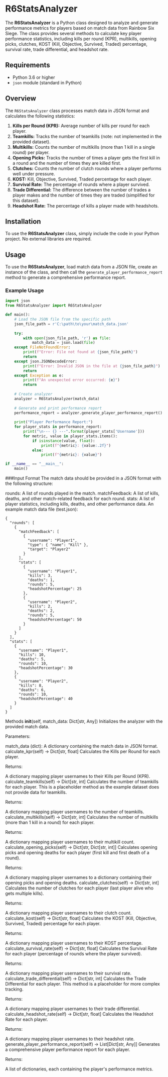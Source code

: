 # R6StatsAnalyzer

The **R6StatsAnalyzer** is a Python class designed to analyze and generate performance metrics for players based on match data from Rainbow Six Siege. The class provides several methods to calculate key player performance statistics, including kills per round (KPR), multikills, opening picks, clutches, KOST (Kill, Objective, Survived, Traded) percentage, survival rate, trade differential, and headshot rate.

## Requirements

- Python 3.6 or higher
- `json` module (standard in Python)

## Overview

The `R6StatsAnalyzer` class processes match data in JSON format and calculates the following statistics:

1. **Kills per Round (KPR):** Average number of kills per round for each player.
2. **Teamkills:** Tracks the number of teamkills (note: not implemented in the provided dataset).
3. **Multikills:** Counts the number of multikills (more than 1 kill in a single round) per player.
4. **Opening Picks:** Tracks the number of times a player gets the first kill in a round and the number of times they are killed first.
5. **Clutches:** Counts the number of clutch rounds where a player performs well under pressure.
6. **KOST:** Kill, Objective, Survived, Traded percentage for each player.
7. **Survival Rate:** The percentage of rounds where a player survived.
8. **Trade Differential:** The difference between the number of trades a player makes and the number of times they are traded (simplified for this dataset).
9. **Headshot Rate:** The percentage of kills a player made with headshots.

## Installation

To use the **R6StatsAnalyzer** class, simply include the code in your Python project. No external libraries are required.

## Usage

To use the **R6StatsAnalyzer**, load match data from a JSON file, create an instance of the class, and then call the `generate_player_performance_report` method to generate a comprehensive performance report.

### Example Usage

```python
import json
from R6StatsAnalyzer import R6StatsAnalyzer

def main():
    # Load the JSON file from the specific path
    json_file_path = r'C:\path\to\your\match_data.json'
    
    try:
        with open(json_file_path, 'r') as file:
            match_data = json.load(file)
    except FileNotFoundError:
        print(f"Error: File not found at {json_file_path}")
        return
    except json.JSONDecodeError:
        print(f"Error: Invalid JSON in the file at {json_file_path}")
        return
    except Exception as e:
        print(f"An unexpected error occurred: {e}")
        return
    
    # Create analyzer
    analyzer = R6StatsAnalyzer(match_data)
    
    # Generate and print performance report
    performance_report = analyzer.generate_player_performance_report()
    
    print("Player Performance Report:")
    for player_stats in performance_report:
        print("\n--- {} ---".format(player_stats['Username']))
        for metric, value in player_stats.items():
            if isinstance(value, float):
                print(f"{metric}: {value:.2f}")
            else:
                print(f"{metric}: {value}")

if __name__ == "__main__":
    main()
```

###Input Format
The match data should be provided in a JSON format with the following structure:

rounds: A list of rounds played in the match.
matchFeedback: A list of kills, deaths, and other match-related feedback for each round.
stats: A list of player statistics, including kills, deaths, and other performance data.
An example match data file (test.json):
```
{
  "rounds": [
    {
      "matchFeedback": [
        {
          "username": "Player1",
          "type": { "name": "Kill" },
          "target": "Player2"
        }
      ],
      "stats": [
        {
          "username": "Player1",
          "kills": 3,
          "deaths": 1,
          "rounds": 5,
          "headshotPercentage": 25
        },
        {
          "username": "Player2",
          "kills": 2,
          "deaths": 2,
          "rounds": 5,
          "headshotPercentage": 50
        }
      ]
    }
  ],
  "stats": [
    {
      "username": "Player1",
      "kills": 10,
      "deaths": 5,
      "rounds": 10,
      "headshotPercentage": 30
    },
    {
      "username": "Player2",
      "kills": 8,
      "deaths": 6,
      "rounds": 10,
      "headshotPercentage": 40
    }
  ]
}

```
Methods
__init__(self, match_data: Dict[str, Any])
Initializes the analyzer with the provided match data.

Parameters:

match_data (dict): A dictionary containing the match data in JSON format.
calculate_kpr(self) -> Dict[str, float]
Calculates the Kills per Round for each player.

Returns:

A dictionary mapping player usernames to their Kills per Round (KPR).
calculate_teamkills(self) -> Dict[str, int]
Calculates the number of teamkills for each player. This is a placeholder method as the example dataset does not provide data for teamkills.

Returns:

A dictionary mapping player usernames to the number of teamkills.
calculate_multikills(self) -> Dict[str, int]
Calculates the number of multikills (more than 1 kill in a round) for each player.

Returns:

A dictionary mapping player usernames to their multikill count.
calculate_opening_picks(self) -> Dict[str, Dict[str, int]]
Calculates opening picks and opening deaths for each player (first kill and first death of a round).

Returns:

A dictionary mapping player usernames to a dictionary containing their opening picks and opening deaths.
calculate_clutches(self) -> Dict[str, int]
Calculates the number of clutches for each player (last player alive who gets multiple kills).

Returns:

A dictionary mapping player usernames to their clutch count.
calculate_kost(self) -> Dict[str, float]
Calculates the KOST (Kill, Objective, Survived, Traded) percentage for each player.

Returns:

A dictionary mapping player usernames to their KOST percentage.
calculate_survival_rate(self) -> Dict[str, float]
Calculates the Survival Rate for each player (percentage of rounds where the player survived).

Returns:

A dictionary mapping player usernames to their survival rate.
calculate_trade_differential(self) -> Dict[str, int]
Calculates the Trade Differential for each player. This method is a placeholder for more complex tracking.

Returns:

A dictionary mapping player usernames to their trade differential.
calculate_headshot_rate(self) -> Dict[str, float]
Calculates the Headshot Rate for each player.

Returns:

A dictionary mapping player usernames to their headshot rate.
generate_player_performance_report(self) -> List[Dict[str, Any]]
Generates a comprehensive player performance report for each player.

Returns:

A list of dictionaries, each containing the player's performance metrics.
